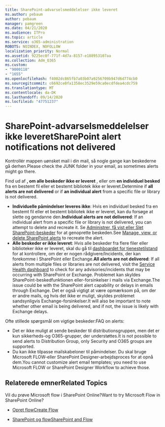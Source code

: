 ```yaml
---
title: SharePoint-advarselsmeddelelser ikke leveret
ms.author: pebaum
author: pebaum
manager: pamgreen
ms.date: 04/21/2020
ms.audience: ITPro
ms.topic: article
ms.service: o365-administration
ROBOTS: NOINDEX, NOFOLLOW
localization_priority: Normal
ms.assetid: 9225ec0f-771f-4d7a-8157-e188953107aa
ms.collection: Adm_O365
ms.custom:
- "9000118"
- "1655"
ms.openlocfilehash: f4002dc865fb7a03b07a9256709b947d6d774cb0
ms.sourcegitcommit: c6692ce0fa1358ec3529e59ca0ecdfdea4cdc759
ms.translationtype: MT
ms.contentlocale: da-DK
ms.lasthandoff: 09/14/2020
ms.locfileid: "47751237"
---
```

# <a name="sharepoint-alert-notifications-not-delivered"></a><span data-ttu-id="f075d-102">SharePoint-advarselsmeddelelser ikke leveret</span><span class="sxs-lookup"><span data-stu-id="f075d-102">SharePoint alert notifications not delivered</span></span>

<span data-ttu-id="f075d-103">Kontrollér mappen uønsket mail i din mail, så nogle gange kan beskederne gå derhen.</span><span class="sxs-lookup"><span data-stu-id="f075d-103">Please check the JUNK folder in your email, as sometimes alerts might go there.</span></span>

<span data-ttu-id="f075d-104">Find ud af **, om alle beskeder ikke er leveret** , eller om **en individuel besked** fra en bestemt fil eller et bestemt bibliotek ikke er leveret.</span><span class="sxs-lookup"><span data-stu-id="f075d-104">Determine if **all alerts are not delivered** or if **an individual alert** from a specific file or library is not delivered.</span></span>

- <span data-ttu-id="f075d-105">**Individuelle påmindelser leveres ikke**: Hvis en individuel besked fra en bestemt fil eller et bestemt bibliotek ikke er leveret, kan du forsøge at slette og gendanne den.</span><span class="sxs-lookup"><span data-stu-id="f075d-105">**Individual alerts are not delivered**: If an individual alert from a specific file or library is not delivered, you can attempt to delete and recreate it.</span></span> <span data-ttu-id="f075d-106">Se [Administrer, få vist eller Slet SharePoint-beskeder](https://support.office.com/article/manage-view-or-delete-sharepoint-alerts-99dfb19c-9a90-4a8c-aba1-aa8c8afb0de2) for at genoprette beskeden.</span><span class="sxs-lookup"><span data-stu-id="f075d-106">See [Manage, view, or delete SharePoint alerts](https://support.office.com/article/manage-view-or-delete-sharepoint-alerts-99dfb19c-9a90-4a8c-aba1-aa8c8afb0de2) to recreate the alert.</span></span>
- <span data-ttu-id="f075d-107">**Alle beskeder er ikke leveret**: Hvis alle beskeder fra flere filer eller biblioteker ikke er leveret, skal du gå til [dashboardet for tjenestetilstand](https://admin.microsoft.com/AdminPortal/Home#/servicehealth) for at kontrollere, om der er nogen rådgivere/Incidents, der kan forekomme i SharePoint eller Exchange.</span><span class="sxs-lookup"><span data-stu-id="f075d-107">**All alerts are not delivered**: If all alerts from multiple files or libraries are not delivered, visit the [Service Health dashboard](https://admin.microsoft.com/AdminPortal/Home#/servicehealth) to check for any advisories/incidents that may be occurring with SharePoint or Exchange.</span></span> <span data-ttu-id="f075d-108">Problemet kan skyldes SharePoint-beskedfunktionen eller-forsinkelser i mails via Exchange.</span><span class="sxs-lookup"><span data-stu-id="f075d-108">The issue could be with the SharePoint alert capability or delays in emails through Exchange.</span></span> <span data-ttu-id="f075d-109">Det er også vigtigt at være opmærksom på, om der er andre mails, og hvis det ikke er muligt, skyldes problemet sandsynligvis Exchange-forsinkelser.</span><span class="sxs-lookup"><span data-stu-id="f075d-109">It will also be important to note whether other email is being delivered, and if not, the issue is likely with Exchange delays.</span></span>

<span data-ttu-id="f075d-110">Ofte stillede spørgsmål om vigtige beskeder:</span><span class="sxs-lookup"><span data-stu-id="f075d-110">FAQ on alerts:</span></span>

- <span data-ttu-id="f075d-111">Det er ikke muligt at sende beskeder til distributionsgruppen, men det er kun sikkerheds-og O365-grupper, der understøttes.</span><span class="sxs-lookup"><span data-stu-id="f075d-111">It is not possible to send alerts to Distribution Group, only Security and O365 groups are supported.</span></span>
- <span data-ttu-id="f075d-112">Du kan ikke tilpasse mailskabeloner til påmindelser. Du skal bruge Microsoft FLOW-eller SharePoint Designer-arbejdsproces for at opnå dem.</span><span class="sxs-lookup"><span data-stu-id="f075d-112">You cannot customize alert email templates; you need to use Microsoft FLOW or SharePoint Designer Workflow to achieve those.</span></span>

## <a name="related-topics"></a><span data-ttu-id="f075d-113">Relaterede emner</span><span class="sxs-lookup"><span data-stu-id="f075d-113">Related Topics</span></span>

<span data-ttu-id="f075d-114">Vil du prøve Microsoft flow i SharePoint Online?</span><span class="sxs-lookup"><span data-stu-id="f075d-114">Want to try Microsoft Flow in SharePoint Online?</span></span>

- [<span data-ttu-id="f075d-115">Opret flow</span><span class="sxs-lookup"><span data-stu-id="f075d-115">Create Flow</span></span>](https://support.office.com/article/a9c3e03b-0654-46af-a254-20252e580d01)

- [<span data-ttu-id="f075d-116">SharePoint og flow</span><span class="sxs-lookup"><span data-stu-id="f075d-116">SharePoint and Flow</span></span>](https://flow.microsoft.com//blog/sharepoint-and-flow/)
